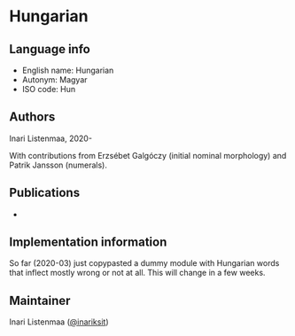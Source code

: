 # Hungarian

## Language info

* English name: Hungarian
* Autonym: Magyar
* ISO code: Hun

## Authors

Inari Listenmaa, 2020-

With contributions from Erzsébet Galgóczy (initial nominal morphology) and Patrik Jansson (numerals).

## Publications

-

## Implementation information

So far (2020-03) just copypasted a dummy module with Hungarian words that inflect mostly wrong or not at all. This will change in a few weeks.


## Maintainer

Inari Listenmaa ([@inariksit](https://github.com/inariksit))
